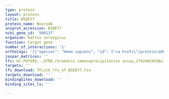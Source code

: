 ```yaml
---
type: protein
layout: protein
title: B5DEY7
protein_name: Neurod6
uniprot_accession: B5DEY7
ncbi_gene_id: '500137'
organism: Rattus norvegicus
function: target gene
number_of_interactions: '1'
orthologs: '[{"species": "Homo sapiens", "id": ["<a href=\"/protein/q96nk8\">Q96NK8</a>"]}, {"species": "Danio rerio", "id": ["<a href=\"/protein/q6nyu3\">Q6NYU3</a>", "<a href=\"/protein/q9w6c7\">Q9W6C7</a>"]}, {"species": "Mus musculus", "id": ["<a href=\"/protein/p48986\">P48986</a>"]}]'
jaspar_matrices: ''
tfs: Hr,P97609,-,GTRD,chromatin immunoprecipitation assay,27924024%5Buid%5D,No
targets: ''
tfs_download: TFLink_tfs_of_B5DEY7.tsv
targets_download: ''
bindingSites_download: ''
binding_sites_ls: ''

---
```

